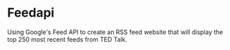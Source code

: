 Feedapi
=======

Using Google's Feed API to create an RSS feed website that will display the top 250 most recent feeds from TED Talk. 

